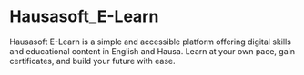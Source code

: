 # Hausasoft_E-Learn
Hausasoft E-Learn is a simple and accessible platform offering digital skills and educational content in English and Hausa. Learn at your own pace, gain certificates, and build your future with ease.
